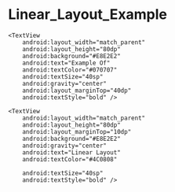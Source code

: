 # Linear_Layout_Example

<?xml version="1.0" encoding="utf-8"?>
<LinearLayout xmlns:android="http://schemas.android.com/apk/res/android"
    xmlns:tools="http://schemas.android.com/tools"
    android:layout_width="match_parent"
    android:layout_height="match_parent"
    android:background="#BCB9B9"
    android:orientation="vertical"
    tools:context=".MainActivity">

    <TextView
        android:layout_width="match_parent"
        android:layout_height="80dp"
        android:background="#E8E2E2"
        android:text="Example Of"
        android:textColor="#070707"
        android:textSize="40sp"
        android:gravity="center"
        android:layout_marginTop="40dp"
        android:textStyle="bold" />

    <TextView
        android:layout_width="match_parent"
        android:layout_height="80dp"
        android:layout_marginTop="10dp"
        android:background="#E8E2E2"
        android:gravity="center"
        android:text="Linear Layout"
        android:textColor="#4C0808"

        android:textSize="40sp"
        android:textStyle="bold" />

</LinearLayout>
